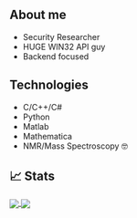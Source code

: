 ## About me
- Security Researcher
- HUGE WIN32 API guy
- Backend focused

## Technologies
- C/C++/C#
- Python
- Matlab
- Mathematica
- NMR/Mass Spectroscopy 🤓

## 📈 Stats
<a href="https://github.com/rhymenaucerous">
  <img align="center" src="https://github-readme-stats.vercel.app/api?username=rhymenaucerous&cache_bust=1&show_icons=true&theme=github_dark" />
</a>
<a href="https://github.com/rhymenaucerous">
  <img align="center" src="https://github-readme-stats.vercel.app/api/top-langs/?username=rhymenaucerous&cache_bust=1&layout=compact&theme=github_dark&langs_count=10" />
</a>
